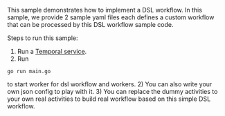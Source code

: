 This sample demonstrates how to implement a DSL workflow. In this sample, we provide 2 sample yaml files each defines a custom workflow that can be processed by this DSL workflow sample code.

Steps to run this sample:
1) Run a [Temporal service](https://github.com/temporalio/samples-go/tree/main/#how-to-use).
2) Run
```
go run main.go
```
to start worker for dsl workflow and workers.
2) You can also write your own json config to play with it.
3) You can replace the dummy activities to your own real activities to build real workflow based on this simple DSL workflow.
